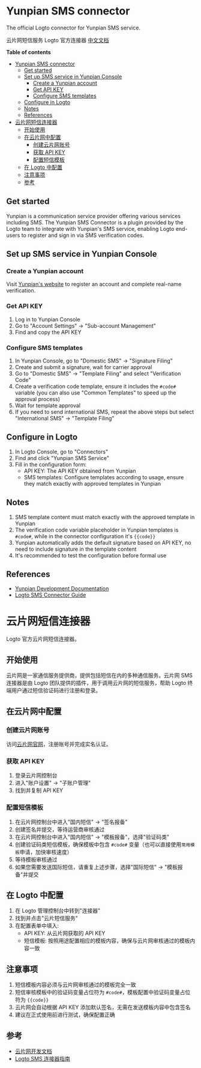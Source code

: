 # Yunpian SMS connector

The official Logto connector for Yunpian SMS service.

云片网短信服务 Logto 官方连接器 [中文文档](#云片网短信连接器)

**Table of contents**

- [Yunpian SMS connector](#yunpian-sms-connector)
  - [Get started](#get-started)
  - [Set up SMS service in Yunpian Console](#set-up-sms-service-in-yunpian-console)
    - [Create a Yunpian account](#create-a-yunpian-account)
    - [Get API KEY](#get-api-key)
    - [Configure SMS templates](#configure-sms-templates)
  - [Configure in Logto](#configure-in-logto)
  - [Notes](#notes)
  - [References](#references)
- [云片网短信连接器](#云片网短信连接器)
  - [开始使用](#开始使用)
  - [在云片网中配置](#在云片网中配置)
    - [创建云片网账号](#创建云片网账号)
    - [获取 API KEY](#获取-api-key)
    - [配置短信模板](#配置短信模板)
  - [在 Logto 中配置](#在-logto-中配置)
  - [注意事项](#注意事项)
  - [参考](#参考)

## Get started

Yunpian is a communication service provider offering various services including SMS. The Yunpian SMS Connector is a plugin provided by the Logto team to integrate with Yunpian's SMS service, enabling Logto end-users to register and sign in via SMS verification codes.

## Set up SMS service in Yunpian Console

### Create a Yunpian account

Visit [Yunpian's website](https://www.yunpian.com/) to register an account and complete real-name verification.

### Get API KEY

1. Log in to Yunpian Console
2. Go to "Account Settings" -> "Sub-account Management"
3. Find and copy the API KEY

### Configure SMS templates

1. In Yunpian Console, go to "Domestic SMS" -> "Signature Filing"
2. Create and submit a signature, wait for carrier approval
3. Go to "Domestic SMS" -> "Template Filing" and select "Verification Code"
4. Create a verification code template, ensure it includes the `#code#` variable (you can also use "Common Templates" to speed up the approval process)
5. Wait for template approval
6. If you need to send international SMS, repeat the above steps but select "International SMS" -> "Template Filing"

## Configure in Logto

1. In Logto Console, go to "Connectors"
2. Find and click "Yunpian SMS Service"
3. Fill in the configuration form:
   - API KEY: The API KEY obtained from Yunpian
   - SMS templates: Configure templates according to usage, ensure they match exactly with approved templates in Yunpian

## Notes

1. SMS template content must match exactly with the approved template in Yunpian
2. The verification code variable placeholder in Yunpian templates is `#code#`, while in the connector configuration it's `{{code}}`
3. Yunpian automatically adds the default signature based on API KEY, no need to include signature in the template content
4. It's recommended to test the configuration before formal use

## References

- [Yunpian Development Documentation](https://www.yunpian.com/official/document/sms/zh_CN/introduction_brief)
- [Logto SMS Connector Guide](https://docs.logto.io/docs/recipes/configure-connectors/sms-connector/)

# 云片网短信连接器

Logto 官方云片网短信连接器。

## 开始使用

云片网是一家通信服务提供商，提供包括短信在内的多种通信服务。云片网 SMS 连接器是由 Logto 团队提供的插件，用于调用云片网的短信服务，帮助 Logto 终端用户通过短信验证码进行注册和登录。

## 在云片网中配置

### 创建云片网账号

访问[云片网官网](https://www.yunpian.com/)，注册账号并完成实名认证。

### 获取 API KEY

1. 登录云片网控制台
2. 进入"账户设置" -> "子账户管理"
3. 找到并复制 API KEY

### 配置短信模板

1. 在云片网控制台中进入"国内短信" -> "签名报备"
2. 创建签名并提交，等待运营商审核通过
3. 在云片网控制台中进入"国内短信" -> "模板报备"，选择"验证码类"
4. 创建验证码类短信模板，确保模板中包含 `#code#` 变量（也可以直接使用`常用模板`申请，加快审核速度）
5. 等待模板审核通过
6. 如果您需要发送国际短信，请重复上述步骤，选择"国际短信" -> "模板报备"并提交

## 在 Logto 中配置

1. 在 Logto 管理控制台中转到"连接器"
2. 找到并点击"云片短信服务"
3. 在配置表单中填入:
   - API KEY: 从云片网获取的 API KEY
   - 短信模板: 按照用途配置相应的模板内容，确保与云片网审核通过的模板内容一致

## 注意事项

1. 短信模板内容必须与云片网审核通过的模板完全一致
2. 短信审核模板中的验证码变量占位符为 `#code#`，模板配置中验证码变量占位符为 `{{code}}`
3. 云片网会自动根据 API KEY 添加默认签名，无需在发送模板内容中包含签名
4. 建议在正式使用前进行测试，确保配置正确

## 参考

- [云片网开发文档](https://www.yunpian.com/official/document/sms/zh_CN/introduction_brief)
- [Logto SMS 连接器指南](https://docs.logto.io/zh-CN/connectors/sms-connectors) 